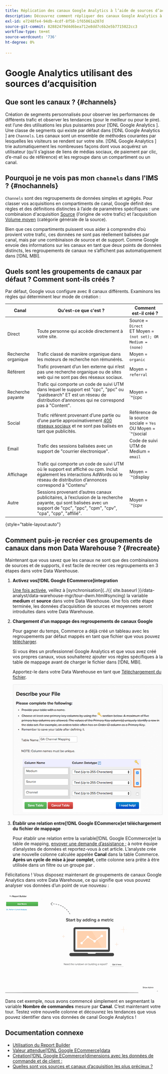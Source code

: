 ```yaml
---
title: Réplication des canaux Google Analytics à l’aide de sources d’acquisition
description: Découvrez comment répliquer des canaux Google Analytics à l’aide de sources d’acquisition.
exl-id: e7248fe4-94db-4cdf-8f58-1f65061a207d
source-git-commit: 82882479d4d6bea712e8dd7c6b2e5b7715022cc3
workflow-type: tm+mt
source-wordcount: '736'
ht-degree: 0%

---
```


# Google Analytics utilisant des sources d’acquisition

## Que sont les canaux ? {#channels}

Création de segments personnalisés pour observer les performances de différents trafic et observer les tendances (pour le meilleur ou pour le pire). est l’une des utilisations les plus puissantes pour  [!DNL Google Analytics ]. Une classe de segments qui existe par défaut dans [!DNL Google Analytics ] are `Channels`. Les canaux sont un ensemble de méthodes courantes par lesquelles les visiteurs se rendent sur votre site.  [!DNL Google Analytics ] trie automatiquement les nombreuses façons dont vous acquérez un utilisateur (qu’il s’agisse de liens de médias sociaux, de paiement par clic, d’e-mail ou de référence) et les regroupe dans un compartiment ou un canal.

## Pourquoi je ne vois pas mon `channels` dans l&#39;IMS ? {#nochannels}

`Channels` sont des regroupements de données simples et agrégés. Pour classer vos acquisitions en compartiments de canal, Google définit des règles et des définitions distinctes à l’aide de paramètres spécifiques : une combinaison d&#39;acquisition [Source](https://support.google.com/analytics/answer/1033173?hl=en) (l’origine de votre trafic) et l’acquisition [Volume moyen](https://support.google.com/analytics/answer/6099206?hl=en) (catégorie générale de la source).

Bien que ces compartiments puissent vous aider à comprendre d’où provient votre trafic, ces données ne sont pas réellement balisées par canal, mais par une combinaison de source et de support. Comme Google envoie des informations sur les canaux en tant que deux points de données distincts, les regroupements de canaux ne s’affichent pas automatiquement dans [!DNL MBI].

## Quels sont les groupements de canaux par défaut ? Comment sont-ils créés ?

Par défaut, Google vous configure avec 8 canaux différents. Examinons les règles qui déterminent leur mode de création :

| Canal | Qu&#39;est-ce que c&#39;est ? | Comment est-il créé ? |
|---|---|---|
| Direct | Toute personne qui accède directement à votre site. | Source = `Direct`<br>ET Moyen = `(not set); OR Medium = (none)` |
| Recherche organique | Trafic classé de manière organique dans les moteurs de recherche non rémunérés. | Moyen = `organic` |
| Référent | Trafic provenant d’un lien externe qui n’est pas une recherche organique ou de sites web qui ne sont pas des réseaux sociaux. | Moyen = `referral` |
| Recherche payante | Trafic qui comporte un code de suivi UTM dans lequel le support est &quot;cpc&quot;, &quot;ppc&quot; ou &quot;paidsearch&quot; ET est un réseau de distribution d’annonces qui ne correspond pas à &quot;Content&quot;. | Moyen = `^(cpc|ppc|paidsearch)$`<br>ET ≠ réseau de distribution de publicités `Content` |
| Social | Trafic référent provenant d’une partie ou d’une partie approximativement [400 réseaux sociaux](https://www.annielytics.com/blog/analytics/sites-google-analytics-includes-in-social-reports/) et ne sont pas balisés en tant que publicités. | Référence de la source sociale = `Yes`<br>OU Moyen = `^(social|social-network|social-media|sm|social network|social media)$` |
| Email | Trafic des sessions balisées avec un support de &quot;courrier électronique&quot;. | Code de suivi UTM de Medium = `email` |
| Affichage | Trafic qui comporte un code de suivi UTM où le support est affiché ou cpm. Inclut également les interactions AdWords où le réseau de distribution d’annonces correspond à &quot;Contenu&quot; | Moyen = `^(display|cpm|banner)$`<br>OU Réseau de distribution d’annonces = `Content`<br>ET Format de publicité ≠ `Text` |
| Autre | Sessions provenant d’autres canaux publicitaires, à l’exclusion de la recherche payante, qui sont balisées avec un support de &quot;cpc&quot;, &quot;ppc&quot;, &quot;cpm&quot;, &quot;cpv&quot;, &quot;cpa&quot;, &quot;cpp&quot;, &quot;affilié&quot;. | Moyen = `^(cpv|cpa|cpp|content-text)$` |

{style=&quot;table-layout:auto&quot;}

## Comment puis-je recréer ces groupements de canaux dans mon Data Warehouse ? {#recreate}

Maintenant que vous savez que les canaux ne sont que des combinaisons de sources et de supports, il est facile de recréer ces regroupements en 3 étapes dans votre Data Warehouse.

1. **Activez vos[!DNL Google ECommerce]integration**

   [Une fois activée](../importing-data/integrations/google-ecommerce.md), veillez à [synchronisation](../{{ site.baseurl }}/data-analyst/data-warehouse-mgr/tour-dwm.html#syncing) la variable **medium** et **source** dans votre Data Warehouse. Une fois cette étape terminée, les données d’acquisition de sources et moyennes seront introduites dans votre Data Warehouse.

1. **Chargement d’un mappage des regroupements de canaux Google**

   Pour gagner du temps, Commerce a déjà créé un tableau avec les regroupements par défaut mappés en tant que fichier que vous pouvez [télécharger](../../assets/ga-channel-mapping.csv).

   Si vous êtes un professionnel Google Analytics et que vous avez créé vos propres canaux, vous souhaiterez ajouter vos règles spécifiques à la table de mappage avant de charger le fichier dans [!DNL MBI].

   Apportez-le dans votre Data Warehouse en tant que [Téléchargement du fichier](../importing-data/connecting-data/using-file-uploader.md).

   ![](../../assets/Setting_Primary_Keys.png)

1. **Établir une relation entre[!DNL Google ECommerce]et téléchargement du fichier de mappage**

   Pour établir une relation entre la variable[!DNL Google ECommerce]et la table de mapping, [envoyer une demande d’assistance ;](../../guide-overview.md) à notre équipe d’analystes de données et reportez-vous à cet article. L’analyste crée une nouvelle colonne calculée appelée **Canal** dans la table Commerce. **Après un cycle de mise à jour complet**, cette colonne sera prête à être utilisée dans un filtre ou un groupe par .

Félicitations ! Vous disposez maintenant de groupements de canaux Google Analytics dans votre Data Warehouse, ce qui signifie que vous pouvez analyser vos données d’un point de vue nouveau :

![Segmentation de la mesure Nombre de commandes par canal](../../assets/GA_Channel_Gif.gif)

Dans cet exemple, nous avons commencé simplement en segmentant la variable **Nombre de commandes** mesure par **Canal**. C’est maintenant votre tour. Testez votre nouvelle colonne et découvrez les tendances que vous pouvez identifier dans vos données de canal Google Analytics !

## Documentation connexe

* [Utilisation du Report Builder](../../tutorials/using-visual-report-builder.md)
* [Valeur attendue[!DNL Google ECommerce]data](../importing-data/integrations/google-ecommerce-data.md)
* [Création[!DNL Google ECommerce]dimensions avec les données de commande et de client ;](../data-warehouse-mgr/bldg-google-ecomm-dim.md)
* [Quelles sont vos sources et canaux d’acquisition les plus précieux ?](../analysis/most-value-source-channel.md)
